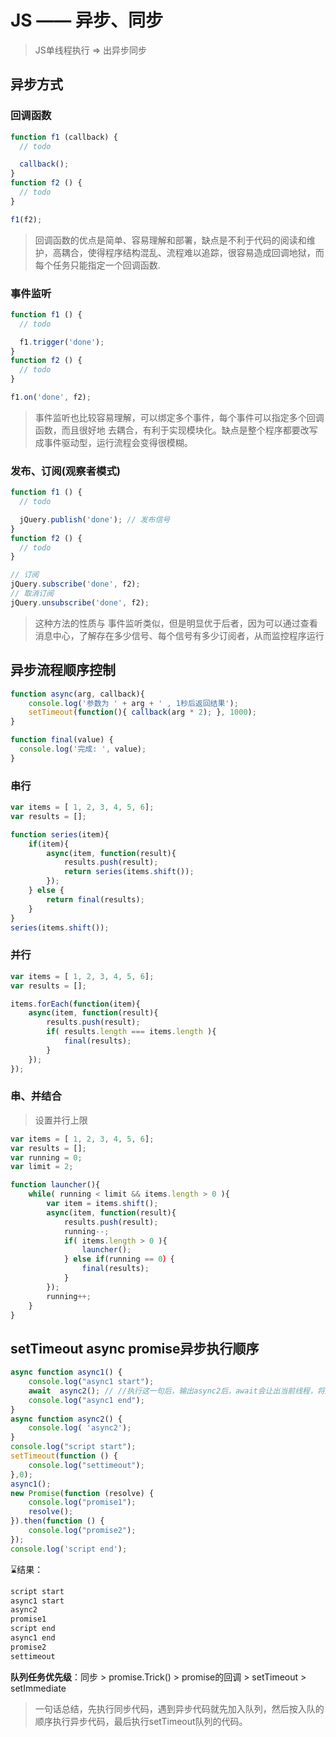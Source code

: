 # JS —— 异步、同步

> JS单线程执行 => 出异步同步

## 异步方式

### 回调函数

```js
function f1 (callback) {
  // todo

  callback();
}
function f2 () {
  // todo
}

f1(f2);
```

> 回调函数的优点是简单、容易理解和部署，缺点是不利于代码的阅读和维护，高耦合，使得程序结构混乱、流程难以追踪，很容易造成回调地狱，而每个任务只能指定一个回调函数.

### 事件监听

```js
function f1 () {
  // todo

  f1.trigger('done');
}
function f2 () {
  // todo
}

f1.on('done', f2);
```

> 事件监听也比较容易理解，可以绑定多个事件，每个事件可以指定多个回调函数，而且很好地 去耦合，有利于实现模块化。缺点是整个程序都要改写成事件驱动型，运行流程会变得很模糊。

### 发布、订阅(观察者模式)

```js
function f1 () {
  // todo

  jQuery.publish('done'); // 发布信号
}
function f2 () {
  // todo
}

// 订阅
jQuery.subscribe('done', f2);
// 取消订阅
jQuery.unsubscribe('done', f2);

```

> 这种方法的性质与 事件监听类似，但是明显优于后者，因为可以通过查看 消息中心，了解存在多少信号、每个信号有多少订阅者，从而监控程序运行

## 异步流程顺序控制

```js
function async(arg, callback){
    console.log('参数为 ' + arg + ' , 1秒后返回结果');
    setTimeout(function(){ callback(arg * 2); }, 1000);
}

function final(value) {
  console.log('完成: ', value);
}
```

### 串行

```js
var items = [ 1, 2, 3, 4, 5, 6];
var results = [];

function series(item){
    if(item){
        async(item, function(result){
            results.push(result);
            return series(items.shift());
        });
    } else {
        return final(results);
    }
}
series(items.shift());
```

### 并行

```js
var items = [ 1, 2, 3, 4, 5, 6];
var results = [];

items.forEach(function(item){
    async(item, function(result){
        results.push(result);
        if( results.length === items.length ){
            final(results);
        }
    });
});
```

### 串、并结合

> 设置并行上限

```js
var items = [ 1, 2, 3, 4, 5, 6];
var results = [];
var running = 0;
var limit = 2;

function launcher(){
    while( running < limit && items.length > 0 ){
        var item = items.shift();
        async(item, function(result){
            results.push(result);
            running--;
            if( items.length > 0 ){
                launcher();
            } else if(running == 0）{
                final(results);
            }
        });
        running++;
    }
}

```

## setTimeout  async  promise异步执行顺序

```js
async function async1() {
    console.log("async1 start");
    await  async2(); // //执行这一句后，输出async2后，await会让出当前线程，将后面的代码加到任务队列中，然后继续执行函数后面的同步代码
    console.log("async1 end");
}
async function async2() {
    console.log( 'async2');
}
console.log("script start");
setTimeout(function () {
    console.log("settimeout");
},0);
async1();
new Promise(function (resolve) {
    console.log("promise1");
    resolve();
}).then(function () {
    console.log("promise2");
});
console.log('script end');
```

⌛结果：

```js
script start
async1 start
async2
promise1
script end
async1 end
promise2
settimeout
```

**队列任务优先级**：同步 > promise.Trick() > promise的回调 > setTimeout > setImmediate

> 一句话总结，先执行同步代码，遇到异步代码就先加入队列，然后按入队的顺序执行异步代码，最后执行setTimeout队列的代码。